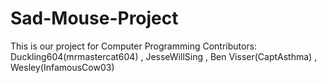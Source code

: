 # Sad-Mouse-Project
 This is our project for Computer Programming
 Contributors:
 Duckling604(mrmastercat604) , JesseWillSing , Ben Visser(CaptAsthma) , Wesley(InfamousCow03)
